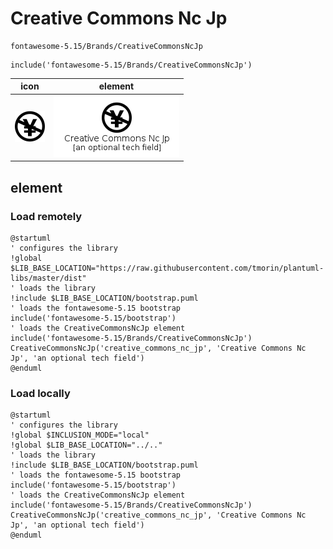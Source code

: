 # Creative Commons Nc Jp

```text
fontawesome-5.15/Brands/CreativeCommonsNcJp
```

```text
include('fontawesome-5.15/Brands/CreativeCommonsNcJp')
```

|icon|element|
|---|---|
|![](CreativeCommonsNcJp.png)|![](CreativeCommonsNcJp.element.png)|



## element
### Load remotely
```plantuml
@startuml
' configures the library
!global $LIB_BASE_LOCATION="https://raw.githubusercontent.com/tmorin/plantuml-libs/master/dist"
' loads the library
!include $LIB_BASE_LOCATION/bootstrap.puml
' loads the fontawesome-5.15 bootstrap
include('fontawesome-5.15/bootstrap')
' loads the CreativeCommonsNcJp element
include('fontawesome-5.15/Brands/CreativeCommonsNcJp')
CreativeCommonsNcJp('creative_commons_nc_jp', 'Creative Commons Nc Jp', 'an optional tech field')
@enduml
```
### Load locally
```plantuml
@startuml
' configures the library
!global $INCLUSION_MODE="local"
!global $LIB_BASE_LOCATION="../.."
' loads the library
!include $LIB_BASE_LOCATION/bootstrap.puml
' loads the fontawesome-5.15 bootstrap
include('fontawesome-5.15/bootstrap')
' loads the CreativeCommonsNcJp element
include('fontawesome-5.15/Brands/CreativeCommonsNcJp')
CreativeCommonsNcJp('creative_commons_nc_jp', 'Creative Commons Nc Jp', 'an optional tech field')
@enduml
```

